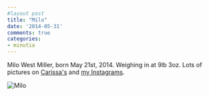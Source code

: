 ```yaml
---
#layout post
title: "Milo"
date: '2014-05-31'
comments: true
categories: 
- minutia
---
```


Milo West Miller, born May 21st, 2014. Weighing in at 9lb 3oz. Lots of pictures on [Carissa's](http://instagram.com/carissabyers) and [my Instagrams](http://instagram.com/dealingwith).

![Milo](/images/14253796604_bb6c3ab6cc_o.jpg)